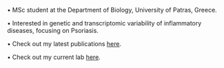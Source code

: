 • MSc student at the Department of Biology, University of Patras, Greece.

• Interested in genetic and transcriptomic variability of inflammatory diseases, focusing on Psoriasis.


• Check out my latest publications [here](https://scholar.google.com/citations?user=VeUc-oUAAAAJ&hl=el).

• Check out my current lab [here](https://geneticslabupatraseng.wordpress.com/).
